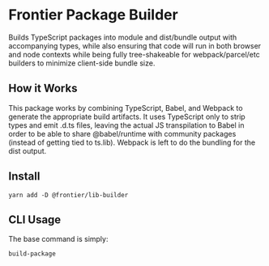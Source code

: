 # Frontier Package Builder

Builds TypeScript packages into module and dist/bundle output with accompanying
types, while also ensuring that code will run in both browser and node contexts
while being fully tree-shakeable for webpack/parcel/etc builders to minimize
client-side bundle size.


## How it Works

This package works by combining TypeScript, Babel, and Webpack to generate the
appropriate build artifacts. It uses TypeScript only to strip types and emit
.d.ts files, leaving the actual JS transpilation to Babel in order to be able to
share @babel/runtime with community packages (instead of getting tied to
ts.lib). Webpack is left to do the bundling for the dist output.

## Install

```
yarn add -D @frontier/lib-builder
```

## CLI Usage

The base command is simply:

```
build-package
```


